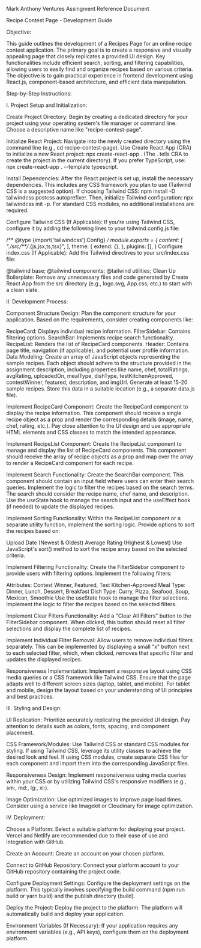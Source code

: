 Mark Anthony Ventures Assingment Reference Document

Recipe Contest Page - Development Guide

Objective:

This guide outlines the development of a Recipes Page for an online recipe contest application. The primary goal is to create a responsive and visually appealing page that closely replicates a provided UI design. Key functionalities include efficient search, sorting, and filtering capabilities, allowing users to easily find and organize recipes based on various criteria. The objective is to gain practical experience in frontend development using React.js, component-based architecture, and efficient data manipulation.

Step-by-Step Instructions:

I. Project Setup and Initialization:

Create Project Directory: Begin by creating a dedicated directory for your project using your operating system's file manager or command line. Choose a descriptive name like "recipe-contest-page".

Initialize React Project: Navigate into the newly created directory using the command line (e.g., cd recipe-contest-page). Use Create React App (CRA) to initialize a new React project: npx create-react-app . (The . tells CRA to create the project in the current directory). If you prefer TypeScript, use: npx create-react-app . --template typescript.

Install Dependencies: After the React project is set up, install the necessary dependencies. This includes any CSS framework you plan to use (Tailwind CSS is a suggested option). If choosing Tailwind CSS: npm install -D tailwindcss postcss autoprefixer. Then, initialize Tailwind configuration: npx tailwindcss init -p. For standard CSS modules, no additional installations are required.

Configure Tailwind CSS (If Applicable): If you're using Tailwind CSS, configure it by adding the following lines to your tailwind.config.js file:

/** @type {import('tailwindcss').Config} */
module.exports = {
  content: [
    "./src/**/*.{js,jsx,ts,tsx}",
  ],
  theme: {
    extend: {},
  },
  plugins: [],
}
Configure index.css (If Applicable): Add the Tailwind directives to your src/index.css file:

@tailwind base;
@tailwind components;
@tailwind utilities;
Clean Up Boilerplate: Remove any unnecessary files and code generated by Create React App from the src directory (e.g., logo.svg, App.css, etc.) to start with a clean slate.

II. Development Process:

Component Structure Design: Plan the component structure for your application. Based on the requirements, consider creating components like:

RecipeCard: Displays individual recipe information.
FilterSidebar: Contains filtering options.
SearchBar: Implements recipe search functionality.
RecipeList: Renders the list of RecipeCard components.
Header: Contains page title, navigation (if applicable), and potential user profile information.
Data Modeling: Create an array of JavaScript objects representing the sample recipes. Each object should adhere to the structure provided in the assignment description, including properties like name, chef, totalRatings, avgRating, uploadedOn, mealType, dishType, testKitchenApproved, contestWinner, featured, description, and imgUrl. Generate at least 15-20 sample recipes. Store this data in a suitable location (e.g., a separate data.js file).

Implement RecipeCard Component: Create the RecipeCard component to display the recipe information. This component should receive a single recipe object as a prop and render the corresponding details (image, name, chef, rating, etc.). Pay close attention to the UI design and use appropriate HTML elements and CSS classes to match the intended appearance.

Implement RecipeList Component: Create the RecipeList component to manage and display the list of RecipeCard components. This component should receive the array of recipe objects as a prop and map over the array to render a RecipeCard component for each recipe.

Implement Search Functionality: Create the SearchBar component. This component should contain an input field where users can enter their search queries. Implement the logic to filter the recipes based on the search terms. The search should consider the recipe name, chef name, and description. Use the useState hook to manage the search input and the useEffect hook (if needed) to update the displayed recipes.

Implement Sorting Functionality: Within the RecipeList component or a separate utility function, implement the sorting logic. Provide options to sort the recipes based on:

Upload Date (Newest & Oldest)
Average Rating (Highest & Lowest)
Use JavaScript's sort() method to sort the recipe array based on the selected criteria.

Implement Filtering Functionality: Create the FilterSidebar component to provide users with filtering options. Implement the following filters:

Attributes: Contest Winner, Featured, Test Kitchen-Approved
Meal Type: Dinner, Lunch, Dessert, Breakfast
Dish Type: Curry, Pizza, Seafood, Soup, Mexican, Smoothie
Use the useState hook to manage the filter selections. Implement the logic to filter the recipes based on the selected filters.

Implement Clear Filters Functionality: Add a "Clear All Filters" button to the FilterSidebar component. When clicked, this button should reset all filter selections and display the complete list of recipes.

Implement Individual Filter Removal: Allow users to remove individual filters separately. This can be implemented by displaying a small "x" button next to each selected filter, which, when clicked, removes that specific filter and updates the displayed recipes.

Responsiveness Implementation: Implement a responsive layout using CSS media queries or a CSS framework like Tailwind CSS. Ensure that the page adapts well to different screen sizes (laptop, tablet, and mobile). For tablet and mobile, design the layout based on your understanding of UI principles and best practices.

III. Styling and Design:

UI Replication: Prioritize accurately replicating the provided UI design. Pay attention to details such as colors, fonts, spacing, and component placement.

CSS Framework/Modules: Use Tailwind CSS or standard CSS modules for styling. If using Tailwind CSS, leverage its utility classes to achieve the desired look and feel. If using CSS modules, create separate CSS files for each component and import them into the corresponding JavaScript files.

Responsiveness Design: Implement responsiveness using media queries within your CSS or by utilizing Tailwind CSS's responsive modifiers (e.g., sm:, md:, lg:, xl:).

Image Optimization: Use optimized images to improve page load times. Consider using a service like Imagekit or Cloudinary for image optimization.

IV. Deployment:

Choose a Platform: Select a suitable platform for deploying your project. Vercel and Netlify are recommended due to their ease of use and integration with GitHub.

Create an Account: Create an account on your chosen platform.

Connect to GitHub Repository: Connect your platform account to your GitHub repository containing the project code.

Configure Deployment Settings: Configure the deployment settings on the platform. This typically involves specifying the build command (npm run build or yarn build) and the publish directory (build).

Deploy the Project: Deploy the project to the platform. The platform will automatically build and deploy your application.

Environment Variables (If Necessary): If your application requires any environment variables (e.g., API keys), configure them on the deployment platform.

